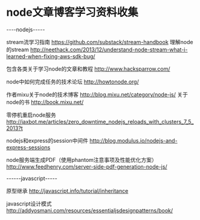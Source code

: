node文章博客学习资料收集
==========

----nodejs-----

stream流学习指南 https://github.com/substack/stream-handbook
理解node的stream http://neethack.com/2013/12/understand-node-stream-what-i-learned-when-fixing-aws-sdk-bug/

包含各类关于学习node的文章和教程  http://www.hacksparrow.com/

node中如何完成任务的技术论坛   http://howtonode.org/

作者mixu关于node的技术博客  http://blog.mixu.net/category/node-js/
        关于node的书   http://book.mixu.net/

零停机重启node服务  http://jaxbot.me/articles/zero_downtime_nodejs_reloads_with_clusters_7_5_2013?t

nodejs和express的session中间件  http://blog.modulus.io/nodejs-and-express-sessions

node服务端生成PDF（使用phantom注意事项及性能优化方案）   http://www.feedhenry.com/server-side-pdf-generation-node-js/


------javascript-----

原型继承  http://javascript.info/tutorial/inheritance

javascript设计模式 http://addyosmani.com/resources/essentialjsdesignpatterns/book/


